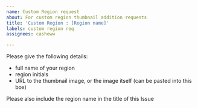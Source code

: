 ```yaml
---
name: Custom Region request
about: For custom region thumbnail addition requests
title: 'Custom Region : [Region name]'
labels: custom region req
assignees: casheww

---
```


Please give the following details:
- full name of your region
- region initials
- URL to the thumbnail image, or the image itself (can be pasted into this box)

Please also include the region name in the title of this Issue
